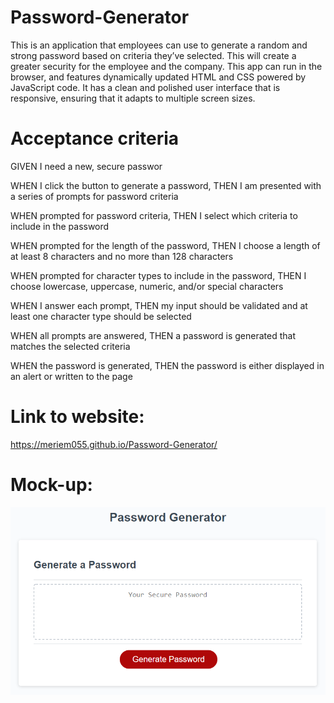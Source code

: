 # Password-Generator
This is an application that employees can use to generate a random and strong password based on criteria they’ve selected. This will create a greater security for the employee and the company.
This app can run in the browser, and features dynamically updated HTML and CSS powered by JavaScript code. It has a clean and polished user interface that is responsive, ensuring that it adapts to multiple screen sizes.

# Acceptance criteria
GIVEN I need a new, secure passwor

WHEN I click the button to generate a password, THEN I am presented with a series of prompts for password criteria

WHEN prompted for password criteria, THEN I select which criteria to include in the password

WHEN prompted for the length of the password, THEN I choose a length of at least 8 characters and no more than 128 characters

WHEN prompted for character types to include in the password, THEN I choose lowercase, uppercase, numeric, and/or special characters

WHEN I answer each prompt, THEN my input should be validated and at least one character type should be selected

WHEN all prompts are answered, THEN a password is generated that matches the selected criteria

WHEN the password is generated, THEN the password is either displayed in an alert or written to the page

# Link to website:
https://meriem055.github.io/Password-Generator/

# Mock-up:
![alt text](https://github.com/Meriem055/Password-Generator/blob/main/Password_generator_mockup.png)

